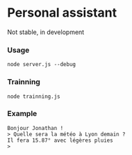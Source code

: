 # Personal assistant

Not stable, in development

### Usage

    node server.js --debug

### Trainning

    node trainning.js

### Example

    Bonjour Jonathan !
    > Quelle sera la météo à Lyon demain ?
    Il fera 15.87° avec légères pluies
    > 
